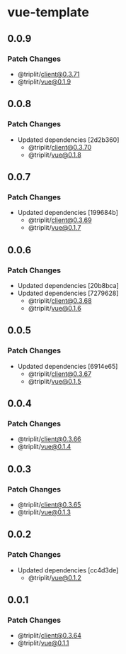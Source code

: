 # vue-template

## 0.0.9

### Patch Changes

- @triplit/client@0.3.71
- @triplit/vue@0.1.9

## 0.0.8

### Patch Changes

- Updated dependencies [2d2b360]
  - @triplit/client@0.3.70
  - @triplit/vue@0.1.8

## 0.0.7

### Patch Changes

- Updated dependencies [199684b]
  - @triplit/client@0.3.69
  - @triplit/vue@0.1.7

## 0.0.6

### Patch Changes

- Updated dependencies [20b8bca]
- Updated dependencies [7279628]
  - @triplit/client@0.3.68
  - @triplit/vue@0.1.6

## 0.0.5

### Patch Changes

- Updated dependencies [6914e65]
  - @triplit/client@0.3.67
  - @triplit/vue@0.1.5

## 0.0.4

### Patch Changes

- @triplit/client@0.3.66
- @triplit/vue@0.1.4

## 0.0.3

### Patch Changes

- @triplit/client@0.3.65
- @triplit/vue@0.1.3

## 0.0.2

### Patch Changes

- Updated dependencies [cc4d3de]
  - @triplit/vue@0.1.2

## 0.0.1

### Patch Changes

- @triplit/client@0.3.64
- @triplit/vue@0.1.1
